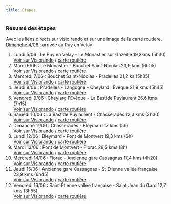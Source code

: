 ```yaml
---
title: Etapes
---
```

### Résumé des étapes
Avec les liens directs sur visio rando et sur une image de la carte routière.<br>
<u>Dimanche 4/06</u> : arrivée au Puy en Velay
 
1. Lundi 5/06 : Le Puy en Velay - Le Monastier sur Gazeille 19,3kms (5h30)<br> [Voir sur Visiorando](https://www.visorando.com/randonnee-le-puy-en-velay-monastier-sur-gazeille/) / [carte routière](
https://raw.githubusercontent.com/LouisRumeau/test-website-repo-3796/main/images/etape-1.jpg)
2. Mardi 6/06 : Le Monastier -  Bouchet Saint-Nicolas 23,9 kms (6h05)<br>[Voir sur Visiorando](https://www.visorando.com/randonnee-monastier-sur-gazeille-le-bouchet-saint-/) / [carte routière](
https://raw.githubusercontent.com/LouisRumeau/test-website-repo-3796/main/images/etape-2.jpg)
3. Mercredi 7/06 : Bouchet Saint-Nicolas - Pradelles 21,2 ks (5h35)<br>[Voir sur Visiorando](https://www.visorando.com/randonnee-le-bouchet-saint-nicolas-pradelles/) / [carte routière](
https://raw.githubusercontent.com/LouisRumeau/test-website-repo-3796/main/images/etape-3.jpg)
4. Jeudi 8/06 :  Pradelles - Langogne - Cheylard l'Evêque 21,9 kms (5h45)<br>[Voir sur Visiorando](https://www.visorando.com/randonnee-pradelles-cheylard-l-eveque/) / [carte routière](
https://raw.githubusercontent.com/LouisRumeau/test-website-repo-3796/main/images/etape-4.jpg)
5. Vendredi 9/06 : Cheylard l'Evêque - La Bastide Puylaurent 26,6 kms (7h15)<br>[Voir sur Visiorando](https://www.visorando.com/randonnee-cheylard-l-eveque-abbaye-notre-dame-des-/) / [carte routière](
https://raw.githubusercontent.com/LouisRumeau/test-website-repo-3796/main/images/etape-5.jpg)
6. Samedi 10/06 : La Bastide Puylaurent - Chasseradès 12,3 kms (3h30)<br>[Voir sur Visiorando](https://www.visorando.com/randonnee-abbaye-notre-dame-des-neiges-chasserades/) / [carte routière](
https://raw.githubusercontent.com/LouisRumeau/test-website-repo-3796/main/images/etape-6.jpg)
7. Dimanche 11/06 : Chasseradès - Bleymard 17 kms (5h)<br>[Voir sur Visiorando](https://www.visorando.com/randonnee-chasserades-le-bleymard/) / [carte routière](
https://raw.githubusercontent.com/LouisRumeau/test-website-repo-3796/main/images/etape-7.jpg)
8. Lundi 12/06 : Bleymard - Pont de Montvert 19,3 kms (6h)<br>[Voir sur Visiorando](https://www.visorando.com/randonnee-le-bleymard-pont-de-montvert/) / [carte routière](
https://raw.githubusercontent.com/LouisRumeau/test-website-repo-3796/main/images/etape-8.jpg)
9. Mardi 13/06 : Pont de Montvert - Florac 28,5 kms (8h)<br>[Voir sur Visiorando](https://www.visorando.com/randonnee-pont-de-montvert-florac/) / [carte routière](
https://raw.githubusercontent.com/LouisRumeau/test-website-repo-3796/main/images/etape-9.jpg)
10. Mercredi 14/06 : Florac - Ancienne gare Cassagnas 17,4 kms (4h20)<br>[Voir sur Visiorando](https://www.visorando.com/randonnee-florac-cassagnas/) / [carte routière](
https://raw.githubusercontent.com/LouisRumeau/test-website-repo-3796/main/images/etape-10.jpg)
11. Jeudi 15/06 : Ancienne gare Cassagnas - St Étienne vallée française 23,9 kms (6h45)<br>[Voir sur Visiorando](https://www.visorando.com/randonnee-cassagnas-saint-etienne-vallee-francaise/) / [carte routière](
https://raw.githubusercontent.com/LouisRumeau/test-website-repo-3796/main/images/etape-11.jpg)
12. Vendredi 16/06 : Saint Étienne vallée française  - Saint Jean du Gard 12,7 kms (3h55)<br>[Voir sur Visiorando]() / [carte routière](
https://raw.githubusercontent.com/LouisRumeau/test-website-repo-3796/main/images/etape-12.jpg)